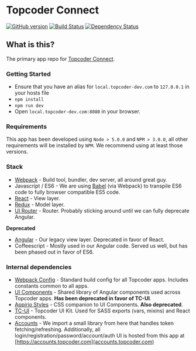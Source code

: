# Topcoder Connect

[![GitHub version](https://badge.fury.io/gh/appirio-tech%2Fwork-app.svg)](http://badge.fury.io/gh/appirio-tech%2Fwork-app)
[![Build Status](https://travis-ci.org/appirio-tech/work-app.svg?branch=dev)](https://travis-ci.org/appirio-tech/work-app)
[![Dependency Status](https://www.versioneye.com/user/projects/5727ab42a0ca35004baf7538/badge.svg?style=flat)](https://www.versioneye.com/user/projects/5727ab42a0ca35004baf7538)

## What is this?

The primary app repo for [Topcoder Connect](https://connect.topcoder.com).

### Getting Started

- Ensure that you have an alias for ``local.topcoder-dev.com`` to ``127.0.0.1`` in your hosts file
- ``npm install``
- ``npm run dev``
- Open ``local.topcoder-dev.com:8080`` in your browser.

### Requirements

This app has been developed using ``Node > 5.0.0`` and ``NPM > 3.0.0``, all other requirements will be installed by ``NPM``. We recommend using at least those versions.

### Stack

- [Webpack](https://github.com/webpack/webpack) - Build tool, bundler, dev server, all around great guy.
- Javascript / ES6 - We are using [Babel](https://babeljs.io/) (via Webpack) to transpile ES6 code to fully browser compatible ES5 code.
- [React](https://facebook.github.io/react/) - View layer.
- [Redux](https://github.com/reactjs/redux) - Model layer.
- [UI Router](https://github.com/angular-ui/ui-router) - Router. Probably sticking around until we can fully deprecate Angular.

**Deprecated**

- [Angular](https://angularjs.org) - Our legacy view layer. Deprecated in favor of React.
- Coffeescript - Mostly used in our Angular code. Served us well, but has been phased out in favor of ES6.

### Internal dependencies

- [Webpack Config](https://github.com/appirio-tech/webpack-config) - Standard build config for all Topcoder apps. Includes constants common to all apps.
- [UI Components](https://github.com/appirio-tech/ng-ui-components) - Shared library of Angular components used across Topcoder apps. **Has been deprecated in favor of TC-UI**.
- [Appirio Styles](https://github.com/appirio-tech/styles) - CSS companion to UI Components. **Also deprecated**.
- [TC-UI](https://github.com/appirio-tech/tc-ui) - Topcoder UI Kit. Used for SASS exports (vars, mixins) and React components.
- [Accounts](https://github.com/appirio-tech/accounts-app) - We import a small library from here that handles token fetching/refreshing. Additionally, all login/registration/password/account/auth UI is hosted from this app at [https://accounts.topcoder.com](accounts.topcoder.com)





